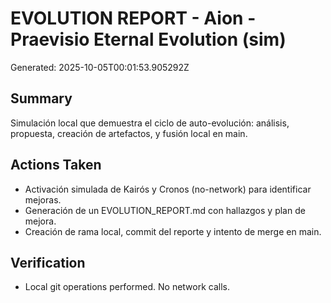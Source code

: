 # EVOLUTION REPORT - Aion - Praevisio Eternal Evolution (sim)
Generated: 2025-10-05T00:01:53.905292Z
## Summary
Simulación local que demuestra el ciclo de auto-evolución: análisis, propuesta, creación de artefactos, y fusión local en main.
## Actions Taken
- Activación simulada de Kairós y Cronos (no-network) para identificar mejoras.
- Generación de un EVOLUTION_REPORT.md con hallazgos y plan de mejora.
- Creación de rama local, commit del reporte y intento de merge en main.

## Verification
- Local git operations performed. No network calls.
